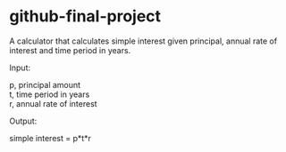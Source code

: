 # github-final-project

A calculator that calculates simple interest given principal, annual rate of interest and time period in years.

Input:

p, principal amount\
t, time period in years\
r, annual rate of interest
   
Output:

simple interest = p\*t\*r
